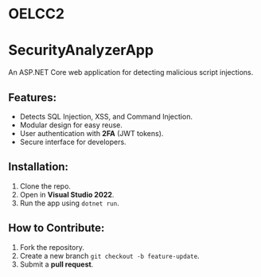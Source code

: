 # OELCC2
# SecurityAnalyzerApp
An ASP.NET Core web application for detecting malicious script injections.

## Features:
- Detects SQL Injection, XSS, and Command Injection.
- Modular design for easy reuse.
- User authentication with **2FA** (JWT tokens).
- Secure interface for developers.

## Installation:
1. Clone the repo.
2. Open in **Visual Studio 2022**.
3. Run the app using `dotnet run`.

## How to Contribute:
1. Fork the repository.
2. Create a new branch `git checkout -b feature-update`.
3. Submit a **pull request**.
